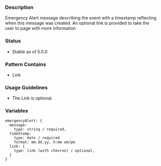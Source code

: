 ### Description
Emergency Alert message describing the event with a timestamp reflecting when this message was created.  An optional link is provided to take the user to page with more information

### Status
* Stable as of 5.0.0

### Pattern Contains
* Link

### Usage Guidelines
* The Link is optional.

### Variables
~~~
emergencyAlert: {
  message:
    type: string / required,
  timeStamp:
    type: date / required
    format: mm.dd.yy, h:mm am/pm
  link: {
    type: link (with chevron) / optional,
  }
}
~~~
